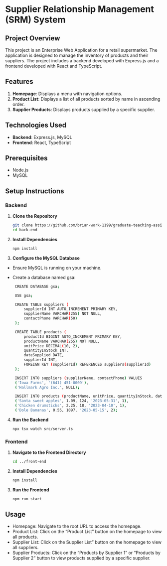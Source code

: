 # Supplier Relationship Management (SRM) System

## Project Overview

This project is an Enterprise Web Application for a retail supermarket. The application is designed to manage the inventory of products and their suppliers. The project includes a backend developed with Express.js and a frontend developed with React and TypeScript.

## Features

1. **Homepage**: Displays a menu with navigation options.
2. **Product List**: Displays a list of all products sorted by name in ascending order.
3. **Supplier Products**: Displays products supplied by a specific supplier.

## Technologies Used

- **Backend**: Express.js, MySQL
- **Frontend**: React, TypeScript

## Prerequisites

- Node.js
- MySQL

## Setup Instructions

### Backend

1. **Clone the Repository**

   ```bash
   git clone https://github.com/brian-work-1199/graduate-teaching-assistant-application.git
   cd back-end

2. **Install Dependencies**

   ```bash
   npm install

3. **Configure the MySQL Database**

- Ensure MySQL is running on your machine.
- Create a database named gsa:

   ```bash
    CREATE DATABASE gsa;

    USE gsa;

    CREATE TABLE suppliers (
        supplierId INT AUTO_INCREMENT PRIMARY KEY,
        supplierName VARCHAR(255) NOT NULL,
        contactPhone VARCHAR(50)
    );

    CREATE TABLE products (
        productId BIGINT AUTO_INCREMENT PRIMARY KEY,
        productName VARCHAR(255) NOT NULL,
        unitPrice DECIMAL(10, 2),
        quantityInStock INT,
        dateSupplied DATE,
        supplierId INT,
        FOREIGN KEY (supplierId) REFERENCES suppliers(supplierId)
    );

    INSERT INTO suppliers (supplierName, contactPhone) VALUES
    ('Iowa Farms', '(641) 451-0009'),
    ('Hallmark Agro Inc.', NULL);

    INSERT INTO products (productName, unitPrice, quantityInStock, dateSupplied, supplierId) VALUES
    ('Santa sweet apples', 1.09, 124, '2023-05-31', 1),
    ('Chicken drumsticks', 2.25, 18, '2023-04-10', 1),
    ('Dole Bananas', 0.55, 1097, '2023-05-15', 2);

4. **Run the Backend**

   ```bash
   npx tsx watch src/server.ts

### Frontend

1. **Navigate to the Frontend Directory**

   ```bash
   cd ../front-end

2. **Install Dependencies**

   ```bash
   npm install

3. **Run the Frontend**

   ```bash
   npm run start

## Usage

- Homepage: Navigate to the root URL to access the homepage.
- Product List: Click on the “Product List” button on the homepage to view all products.
- Supplier List: Click on the Supplier List” button on the homepage to view all suppliers.
- Supplier Products: Click on the “Products by Supplier 1” or “Products by Supplier 2” button to view products supplied by a specific supplier.